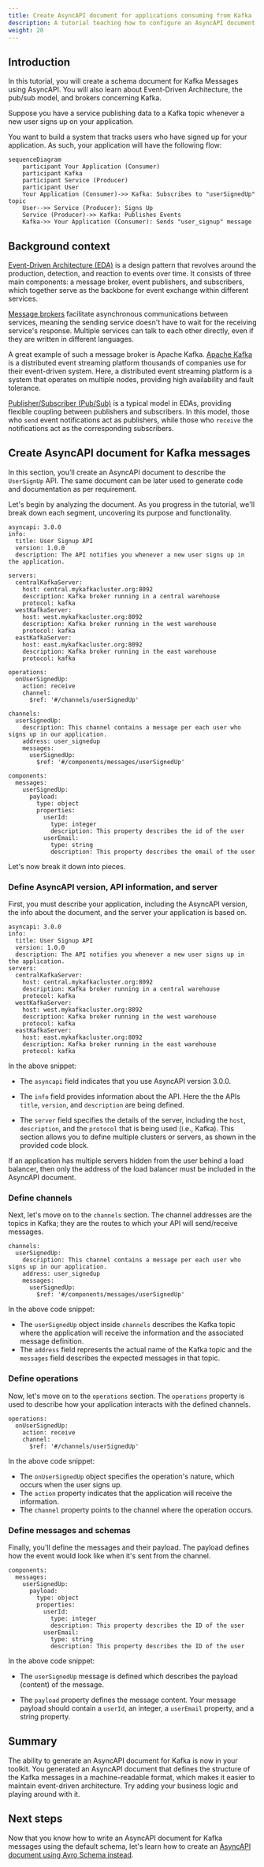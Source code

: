 ```yaml
---
title: Create AsyncAPI document for applications consuming from Kafka
description: A tutorial teaching how to configure an AsyncAPI document for Kafka messages.
weight: 20
---
```


## Introduction

In this tutorial, you will create a schema document for Kafka Messages using AsyncAPI. You will also learn about Event-Driven Architecture, the pub/sub model, and brokers concerning Kafka. 
  
Suppose you have a service publishing data to a Kafka topic whenever a new user signs up on your application.

You want to build a system that tracks users who have signed up for your application. As such, your application will have the following flow:

```mermaid
sequenceDiagram
    participant Your Application (Consumer)
    participant Kafka
    participant Service (Producer)
    participant User
    Your Application (Consumer)->> Kafka: Subscribes to "userSignedUp" topic
    User-->> Service (Producer): Signs Up
    Service (Producer)->> Kafka: Publishes Events
    Kafka->> Your Application (Consumer): Sends "user_signup" message
```    


## Background context

[Event-Driven Architecture (EDA)](/docs/tutorials/getting-started/event-driven-architectures) is a design pattern that revolves around the production, detection, and reaction to events over time. It consists of three main components: a message broker, event publishers, and subscribers, which together serve as the backbone for event exchange within different services. 

[Message brokers](/docs/tutorials/getting-started/event-driven-architectures#message-broker) facilitate asynchronous communications between services, meaning the sending service doesn't have to wait for the receiving service's response. Multiple services can talk to each other directly, even if they are written in different languages. 

A great example of such a message broker is Apache Kafka. [Apache Kafka](https://kafka.apache.org/) is a distributed event streaming platform thousands of companies use for their event-driven system. Here, a distributed event streaming platform is a system that operates on multiple nodes, providing high availability and fault tolerance.

[Publisher/Subscriber (Pub/Sub)](/docs/tutorials/getting-started/event-driven-architectures#publishersubscriber) is a typical model in EDAs, providing flexible coupling between publishers and subscribers. In this model, those who `send` event notifications act as publishers, while those who `receive` the notifications act as the corresponding subscribers.

## Create AsyncAPI document for Kafka messages  

In this section, you’ll create an AsyncAPI document to describe the `UserSignUp` API. The same document can be later used to generate code and documentation as per requirement.

Let's begin by analyzing the document. As you progress in the tutorial, we'll break down each segment, uncovering its purpose and functionality.

```
asyncapi: 3.0.0
info:
  title: User Signup API
  version: 1.0.0
  description: The API notifies you whenever a new user signs up in the application.

servers:
  centralKafkaServer:
    host: central.mykafkacluster.org:8092
    description: Kafka broker running in a central warehouse
    protocol: kafka
  westKafkaServer:
    host: west.mykafkacluster.org:8092
    description: Kafka broker running in the west warehouse
    protocol: kafka
  eastKafkaServer:
    host: east.mykafkacluster.org:8092
    description: Kafka broker running in the east warehouse
    protocol: kafka

operations:
  onUserSignedUp:
    action: receive
    channel:
      $ref: '#/channels/userSignedUp'

channels:
  userSignedUp:
    description: This channel contains a message per each user who signs up in our application.
    address: user_signedup
    messages:
      userSignedUp:
        $ref: '#/components/messages/userSignedUp'

components:
  messages:
    userSignedUp:
      payload:
        type: object
        properties:
          userId:
            type: integer
            description: This property describes the id of the user
          userEmail:
            type: string
            description: This property describes the email of the user
```

Let's now break it down into pieces.

### Define AsyncAPI version, API information, and server

First, you must describe your application, including the AsyncAPI version, the info about the document, and the server your application is based on.

```
asyncapi: 3.0.0
info:
  title: User Signup API
  version: 1.0.0
  description: The API notifies you whenever a new user signs up in the application.
servers:
  centralKafkaServer:
    host: central.mykafkacluster.org:8092
    description: Kafka broker running in a central warehouse
    protocol: kafka
  westKafkaServer:
    host: west.mykafkacluster.org:8092
    description: Kafka broker running in the west warehouse
    protocol: kafka
  eastKafkaServer:
    host: east.mykafkacluster.org:8092
    description: Kafka broker running in the east warehouse
    protocol: kafka
```

In the above snippet:

- The `asyncapi` field indicates that you use AsyncAPI version 3.0.0.
  
- The `info` field provides information about the API. Here the the APIs `title`, `version`, and `description` are being defined.
  
- The `server` field specifies the details of the server, including the `host`, `description`, and the `protocol` that is being used (i.e., Kafka). This section allows you to define multiple clusters or servers, as shown in the provided code block.

<Remember>
If an application has multiple servers hidden from the user behind a load balancer, then only the address of the load balancer must be included in the AsyncAPI document. 
</Remember>

### Define channels

Next, let's move on to the `channels` section. The channel addresses are the topics in Kafka; they are the routes to which your API will send/receive messages. 

```
channels:
  userSignedUp:
    description: This channel contains a message per each user who signs up in our application.
    address: user_signedup
    messages:
      userSignedUp:
        $ref: '#/components/messages/userSignedUp'
```

In the above code snippet:
  
- The `userSignedUp` object inside `channels` describes the Kafka topic where the application will receive the information and the associated message definition. 
- The `address` field represents the actual name of the Kafka topic and the `messages` field describes the expected messages in that topic.

### Define operations

Now, let's move on to the `operations` section. The `operations` property is used to describe how your application interacts with the defined channels.

```
operations:
  onUserSignedUp:
    action: receive
    channel:
      $ref: '#/channels/userSignedUp'
```

In the above code snippet:

- The `onUserSignedUp` object specifies the operation's nature, which occurs when the user signs up. 
- The `action` property indicates that the application will receive the information.
- The `channel` property points to the channel where the operation occurs.

### Define messages and schemas

Finally, you'll define the messages and their payload. The payload defines how the event would look like when it's sent from the channel.

```
components:
  messages:
    userSignedUp:
      payload:
        type: object
        properties:
          userId:
            type: integer
            description: This property describes the ID of the user
          userEmail:
            type: string
            description: This property describes the ID of the user
```

In the above code snippet:

- The `userSignedUp` message is defined which describes the payload (content) of the message.
  
- The `payload` property defines the message content. Your message payload should contain a `userId`, an integer, a `userEmail` property, and a string property.

## Summary

The ability to generate an AsyncAPI document for Kafka is now in your toolkit. You generated an AsyncAPI document that defines the structure of the Kafka messages in a machine-readable format, which makes it easier to maintain event-driven architecture. Try adding your business logic and playing around with it.

## Next steps

Now that you know how to write an AsyncAPI document for Kafka messages using the default schema, let's learn how to create an [AsyncAPI document using Avro Schema instead](/docs/tutorials/kafka/configure-kafka-avro). 
